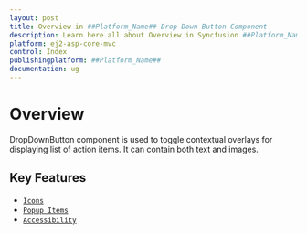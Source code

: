 ```yaml
---
layout: post
title: Overview in ##Platform_Name## Drop Down Button Component
description: Learn here all about Overview in Syncfusion ##Platform_Name## Drop Down Button component and more.
platform: ej2-asp-core-mvc
control: Index
publishingplatform: ##Platform_Name##
documentation: ug
---
```


# Overview

DropDownButton component is used to toggle contextual overlays for displaying list of action items. It can contain both text and images.

## Key Features

* [`Icons`](icons#icons)
* [`Popup Items`](popup-items#popup-items)
* [`Accessibility`](accessibility#accessibility)